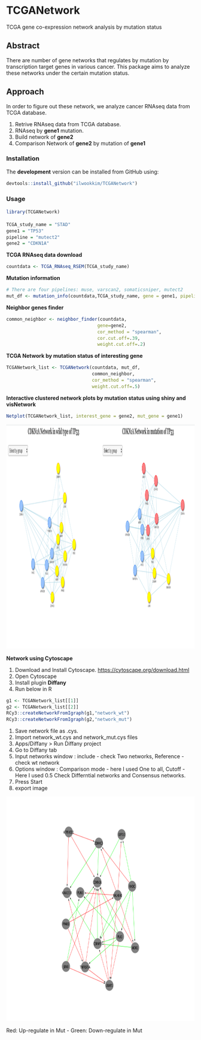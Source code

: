 # **TCGANetwork**
TCGA gene co-expression network analysis by mutation status

## **Abstract**
There are number of gene networks that regulates by mutation by transcription target genes in various cancer. This package aims to analyze these networks under the certain mutation status.

## **Approach**
In order to figure out these network, we analyze cancer RNAseq data from TCGA database. 
  1. Retrive RNAseq data from TCGA database.
  1. RNAseq by **gene1** mutation.
  1. Build network of **gene2**
  1. Comparison Network of **gene2** by mutation of **gene1** 

### Installation

The **development** version can be installed from GitHub using:

``` r
devtools::install_github("ilwookkim/TCGANetwork")
```

### Usage

``` r
library(TCGANetwork)

TCGA_study_name = "STAD"
gene1 = "TP53"
pipeline = "mutect2"
gene2 = "CDKN1A"
```

**TCGA RNAseq data download**

``` r
countdata <- TCGA_RNAseq_RSEM(TCGA_study_name)
```

**Mutation information**

``` r
# There are four pipelines: muse, varscan2, somaticsniper, mutect2
mut_df <- mutation_info(countdata,TCGA_study_name, gene = gene1, pipeline = "mutect2")
```

**Neighbor genes finder**

``` r
common_neighbor <- neighbor_finder(countdata, 
                                  gene=gene2, 
                                  cor_method = "spearman", 
                                  cor.cut.off=.39, 
                                  weight.cut.off=.2)
```

**TCGA Network by mutation status of interesting gene**

``` r
TCGANetwork_list <- TCGANetwork(countdata, mut_df, 
                                common_neighbor, 
                                cor_method = "spearman", 
                                weight.cut.off=.5)
```

**Interactive clustered network plots by mutation status using shiny and visNetwork**
``` r
Netplot(TCGANetwork_list, interest_gene = gene2, mut_gene = gene1)
```

<img src="data/DiNetwork.png" height="600px"/>

**Network using Cytoscape**

  1. Download and Install Cytoscape.
    https://cytoscape.org/download.html
  1. Open Cytoscape
  1. Install plugin **Diffany**
  1. Run below in R
  ``` r
  g1 <- TCGANetwork_list[[1]]
  g2 <- TCGANetwork_list[[2]]
  RCy3::createNetworkFromIgraph(g1,"network_wt")
  RCy3::createNetworkFromIgraph(g2,"network_mut")
  ```
  1. Save network file as .cys.
  1. Import network_wt.cys and network_mut.cys files
  1. Apps/Diffany > Run Diffany project
  1. Go to Diffany tab
  1. Input networks window : include - check Two networks, Reference - check wt network
  1. Options window : Comparison mode - here I used One to all, Cutoff - Here I used 0.5 Check Differntial networks and Consensus networks.
  1. Press Start
  1. export image

<img src="data/cytoscape_Diffany.png" height="600px"/>

  Red: Up-regulate in Mut - Green: Down-regulate in Mut
